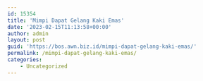 ```yaml
---
id: 15354
title: 'Mimpi Dapat Gelang Kaki Emas'
date: '2023-02-15T11:13:58+00:00'
author: admin
layout: post
guid: 'https://bos.awn.biz.id/mimpi-dapat-gelang-kaki-emas/'
permalink: /mimpi-dapat-gelang-kaki-emas/
categories:
    - Uncategorized
---
```


